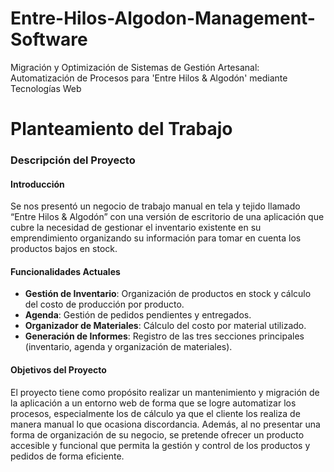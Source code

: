 # Entre-Hilos-Algodon-Management-Software
Migración y Optimización de Sistemas de Gestión Artesanal: Automatización de Procesos para 'Entre Hilos &amp; Algodón' mediante Tecnologías Web
# Planteamiento del Trabajo 
### Descripción del Proyecto

#### Introducción
Se nos presentó un negocio de trabajo manual en tela y tejido llamado “Entre Hilos & Algodón” con una versión de escritorio de una aplicación que cubre la necesidad de gestionar el inventario existente en su emprendimiento organizando su información para tomar en cuenta los productos bajos en stock.

#### Funcionalidades Actuales
- **Gestión de Inventario**: Organización de productos en stock y cálculo del costo de producción por producto.
- **Agenda**: Gestión de pedidos pendientes y entregados.
- **Organizador de Materiales**: Cálculo del costo por material utilizado.
- **Generación de Informes**: Registro de las tres secciones principales (inventario, agenda y organización de materiales).

#### Objetivos del Proyecto
El proyecto tiene como propósito realizar un mantenimiento y migración de la aplicación a un entorno web de forma que se logre automatizar los procesos, especialmente los de cálculo ya que el cliente los realiza de manera manual lo que ocasiona discordancia. Además, al no presentar una forma de organización de su negocio, se pretende ofrecer un producto accesible y funcional que permita la gestión y control de los productos y pedidos de forma eficiente.

